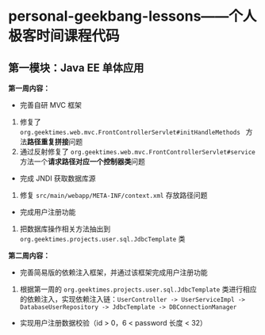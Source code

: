 # personal-geekbang-lessons——个人极客时间课程代码
## 第一模块：Java EE 单体应用

**第一周内容：**

- 完善自研 MVC 框架 

1. 修复了 `org.geektimes.web.mvc.FrontControllerServlet#initHandleMethods ` 方法**路径重复拼接**问题
2.  通过反射修复了 `org.geektimes.web.mvc.FrontControllerServlet#service ` 方法一个**请求路径对应一个控制器类**问题

- 完成 JNDI 获取数据库源

1. 修复 `src/main/webapp/META-INF/context.xml` 存放路径问题

- 完成用户注册功能

1. 把数据库操作相关方法抽出到 `org.geektimes.projects.user.sql.JdbcTemplate` 类

**第二周内容：**

- 完善简易版的依赖注入框架，并通过该框架完成用户注册功能

1. 根据第一周的 `org.geektimes.projects.user.sql.JdbcTemplate` 类进行相应的依赖注入，实现依赖注入链：`UserController -> UserServiceImpl -> DatabaseUserRepository -> JdbcTemplate -> DBConnectionManager`

- 实现用户注册数据校验（id > 0，6 < password 长度 < 32）